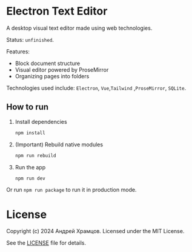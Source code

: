 # Electron Text Editor

A desktop visual text editor made using web technologies.

Status: `unfinished`.

Features:
- Block document structure
- Visual editor powered by ProseMirror
- Organizing pages into folders

Technologies used include: `Electron`, `Vue`,`Tailwind` ,`ProseMirror`, `SQLite`.

## How to run

1. Install dependencies
    ```sh
    npm install
    ```

2. (Important) Rebuild native modules
    ```sh
    npm run rebuild
    ```

3. Run the app
    ```sh
    npm run dev
    ```

Or run `npm run package` to run it in production mode.

# License

Copyright (c) 2024 Андрей Храмцов. Licensed under the MIT License.

See the [LICENSE](LICENSE) file for details.
